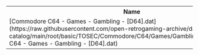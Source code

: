 <table>
<tr><th>Name</th><th>Size</th></tr>
<tr><td>[Commodore C64 - Games - Gambling - [D64].dat](https://raw.githubusercontent.com/open-retrogaming-archive/dat-catalog/main/root/basic/TOSEC/Commodore/C64/Games/Gambling/[D64]/Commodore C64 - Games - Gambling - [D64].dat)</td><td>524970</td></tr>
</table>
